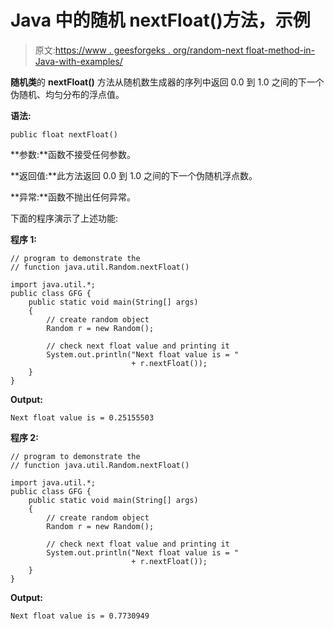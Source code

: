 # Java 中的随机 nextFloat()方法，示例

> 原文:[https://www . geesforgeks . org/random-next float-method-in-Java-with-examples/](https://www.geeksforgeeks.org/random-nextfloat-method-in-java-with-examples/)

**随机类**的 **nextFloat()** 方法从随机数生成器的序列中返回 0.0 到 1.0 之间的下一个伪随机、均匀分布的浮点值。

**语法:**

```
public float nextFloat() 

```

**参数:**函数不接受任何参数。

**返回值:**此方法返回 0.0 到 1.0 之间的下一个伪随机浮点数。

**异常:**函数不抛出任何异常。

下面的程序演示了上述功能:

**程序 1:**

```
// program to demonstrate the
// function java.util.Random.nextFloat()

import java.util.*;
public class GFG {
    public static void main(String[] args)
    {
        // create random object
        Random r = new Random();

        // check next float value and printing it
        System.out.println("Next float value is = "
                           + r.nextFloat());
    }
}
```

**Output:**

```
Next float value is = 0.25155503

```

**程序 2:**

```
// program to demonstrate the
// function java.util.Random.nextFloat()

import java.util.*;
public class GFG {
    public static void main(String[] args)
    {
        // create random object
        Random r = new Random();

        // check next float value and printing it
        System.out.println("Next float value is = "
                           + r.nextFloat());
    }
}
```

**Output:**

```
Next float value is = 0.7730949

```